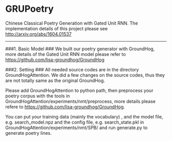 # GRUPoetry
Chinese Classical Poetry Generation with Gated Unit RNN. The implementation details of this project please see <http://arxiv.org/abs/1604.01537>

----------------------------------
###1. Basic Model ###
We built our poetry generator with GroundHog, more details of the Gated Unit RNN model please refer to <https://github.com/lisa-groundhog/GroundHog>

###2. Setting ###
All needed source codes are in the directory GroundHogAttention. We did a few changes on the source codes, thus they are not totally same as the original GroundHog.

Please add GroundHogAttention to python path, then preprocess your poetry corpus with the tools in GroundHogAttention/experiments/nmt/preprocess, more details please refere to <https://github.com/lisa-groundhog/GroundHog>.

You can put your training data (mainly the vocabulary) , and the model file, e.g. search_model.npz and the config file, e.g. search_state.pkl in GroundHogAttention/experiments/nmt/SPB/ and run generate.py to generate poetry lines.